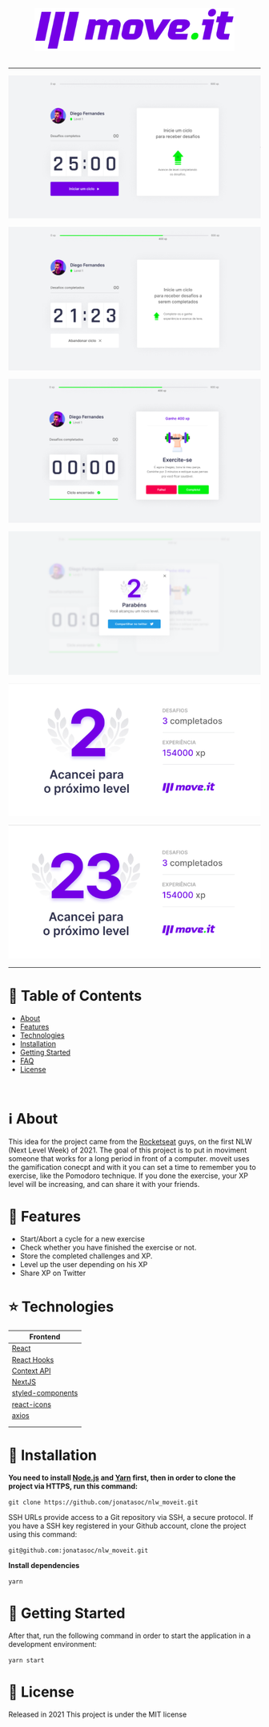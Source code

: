 <div align="center">
    <img alt="Moveit" title="Moveit" width="400" src="docs/logo2.png" />
    <br>
    <br>
</div>

---

<p align="center">
   <img src="docs/moveit1.png" width="auto"/>
</p>
<p align="center">
   <img src="docs/moveit2.png" width="auto"/>
</p>
<p align="center">
   <img src="docs/moveit3.png" width="auto"/>
</p>
<p align="center">
   <img src="docs/moveit4.png" width="auto"/>
</p>
<p align="center">
   <img src="docs/moveit5.png" width="auto"/>
</p>
<p align="center">
   <img src="docs/moveit6.png" width="auto"/>
</p>

---

# :pushpin: Table of Contents

- [About](#information_source-about)
- [Features](#rocket-features)
- [Technologies](#star-technologies)
- [Installation](#construction_worker-installation)
- [Getting Started](#runner-getting-started)
- [FAQ](#postbox-faq)
- [License](#closed_book-license)

<br />

# :information_source: About

This idea for the project came from the [Rocketseat](https://rocketseat.com.br/) guys, on the first NLW (Next Level Week) of 2021.
The goal of this project is to put in moviment someone that works for a long period in front of a computer.
moveit uses the gamification conecpt and with it you can set a time to remember you to exercise, like the Pomodoro technique. If you done the exercise, your XP level will be increasing, and can share it with your friends.

# :rocket: Features

- Start/Abort a cycle for a new exercise
- Check whether you have finished the exercise or not.
- Store the completed challenges and XP.
- Level up the user depending on his XP
- Share XP on Twitter

# :star: Technologies

| Frontend                                                  |
| --------------------------------------------------------- |
| [React](https://reactjs.org/)                             |
| [React Hooks](https://reactjs.org/)                       |
| [Context API](https://reactjs.org/)                       |
| [NextJS](https://nextjs.org/)                             |
| [styled-components](https://styled-components.com/)       |
| [react-icons](https://react-icons.github.io/react-icons/) |
| [axios](https://github.com/axios/axios)                   |
|                                                           |
|                                                           |

# :construction_worker: Installation

**You need to install [Node.js](https://nodejs.org/en/download/) and [Yarn](https://yarnpkg.com/) first, then in order to clone the project via HTTPS, run this command:**

`git clone https://github.com/jonatasoc/nlw_moveit.git`

SSH URLs provide access to a Git repository via SSH, a secure protocol. If you have a SSH key registered in your Github account, clone the project using this command:

`git@github.com:jonatasoc/nlw_moveit.git`

**Install dependencies**

`yarn`

# :runner: Getting Started

After that, run the following command in order to start the application in a development environment:

`yarn start`

# :closed_book: License

Released in 2021
This project is under the MIT license
